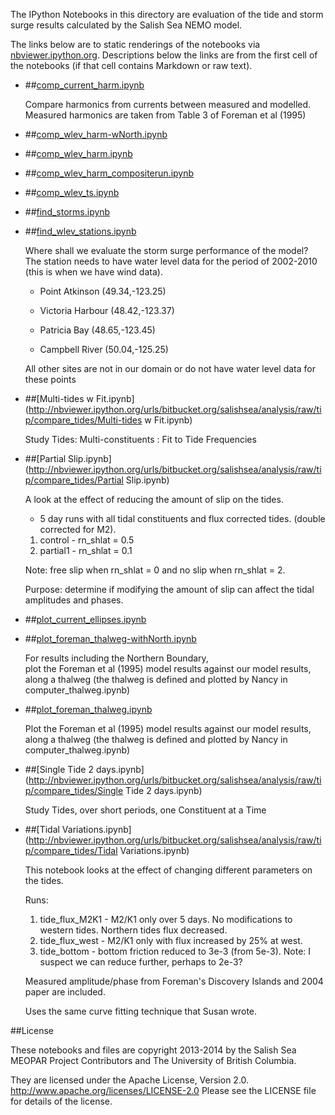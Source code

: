The IPython Notebooks in this directory are evaluation of the
tide and storm surge results calculated by the Salish Sea NEMO model.

The links below are to static renderings of the notebooks via
[nbviewer.ipython.org](http://nbviewer.ipython.org/).
Descriptions below the links are from the first cell of the notebooks
(if that cell contains Markdown or raw text).

* ##[comp_current_harm.ipynb](http://nbviewer.ipython.org/urls/bitbucket.org/salishsea/analysis/raw/tip/compare_tides/comp_current_harm.ipynb)  
    
    Compare harmonics from currents between measured and modelled. Measured harmonics are taken from Table 3 of Foreman et al (1995)  


* ##[comp_wlev_harm-wNorth.ipynb](http://nbviewer.ipython.org/urls/bitbucket.org/salishsea/analysis/raw/tip/compare_tides/comp_wlev_harm-wNorth.ipynb)  
    
* ##[comp_wlev_harm.ipynb](http://nbviewer.ipython.org/urls/bitbucket.org/salishsea/analysis/raw/tip/compare_tides/comp_wlev_harm.ipynb)  
    
* ##[comp_wlev_harm_compositerun.ipynb](http://nbviewer.ipython.org/urls/bitbucket.org/salishsea/analysis/raw/tip/compare_tides/comp_wlev_harm_compositerun.ipynb)  
    
* ##[comp_wlev_ts.ipynb](http://nbviewer.ipython.org/urls/bitbucket.org/salishsea/analysis/raw/tip/compare_tides/comp_wlev_ts.ipynb)  
    
* ##[find_storms.ipynb](http://nbviewer.ipython.org/urls/bitbucket.org/salishsea/analysis/raw/tip/compare_tides/find_storms.ipynb)  
    
* ##[find_wlev_stations.ipynb](http://nbviewer.ipython.org/urls/bitbucket.org/salishsea/analysis/raw/tip/compare_tides/find_wlev_stations.ipynb)  
    
    Where shall we evaluate the storm surge performance of the model? The station needs to have water level data for the period of 2002-2010 (this is when we have wind data).  
      
    * Point Atkinson (49.34,-123.25)  
      
    * Victoria Harbour (48.42,-123.37)  
      
    * Patricia Bay (48.65,-123.45)  
      
    * Campbell River (50.04,-125.25)  
      
    All other sites are not in our domain or do not have water level data for these points  

* ##[Multi-tides w Fit.ipynb](http://nbviewer.ipython.org/urls/bitbucket.org/salishsea/analysis/raw/tip/compare_tides/Multi-tides w Fit.ipynb)  
    
    Study Tides: Multi-constituents : Fit to Tide Frequencies  

* ##[Partial Slip.ipynb](http://nbviewer.ipython.org/urls/bitbucket.org/salishsea/analysis/raw/tip/compare_tides/Partial Slip.ipynb)  
    
    A look at the effect of reducing the amount of slip on the tides.   
      
    - 5 day runs with all tidal constituents and flux corrected tides. (double corrected for M2).    
      
      
    1. control - rn_shlat = 0.5  
    2. partial1 - rn_shlat = 0.1  
      
    Note: free slip when rn_shlat = 0 and no slip when rn_shlat = 2.   
      
    Purpose: determine if modifying the amount of slip can affect the tidal amplitudes and phases.  
      


* ##[plot_current_ellipses.ipynb](http://nbviewer.ipython.org/urls/bitbucket.org/salishsea/analysis/raw/tip/compare_tides/plot_current_ellipses.ipynb)  
    
* ##[plot_foreman_thalweg-withNorth.ipynb](http://nbviewer.ipython.org/urls/bitbucket.org/salishsea/analysis/raw/tip/compare_tides/plot_foreman_thalweg-withNorth.ipynb)  
    
    For results including the Northern Boundary,  
    plot the Foreman et al (1995) model results against our model results, along a thalweg (the thalweg is defined and plotted by Nancy in computer_thalweg.ipynb)  

* ##[plot_foreman_thalweg.ipynb](http://nbviewer.ipython.org/urls/bitbucket.org/salishsea/analysis/raw/tip/compare_tides/plot_foreman_thalweg.ipynb)  
    
    Plot the Foreman et al (1995) model results against our model results, along a thalweg (the thalweg is defined and plotted by Nancy in computer_thalweg.ipynb)  

* ##[Single Tide 2 days.ipynb](http://nbviewer.ipython.org/urls/bitbucket.org/salishsea/analysis/raw/tip/compare_tides/Single Tide 2 days.ipynb)  
    
    Study Tides, over short periods, one Constituent at a Time  

* ##[Tidal Variations.ipynb](http://nbviewer.ipython.org/urls/bitbucket.org/salishsea/analysis/raw/tip/compare_tides/Tidal Variations.ipynb)  
    
    This notebook looks at the effect of changing different parameters on the tides.  
      
    Runs:   
    1. tide_flux_M2K1 - M2/K1 only over 5 days. No modifications to western tides. Northern tides flux decreased.  
    2. tide_flux_west - M2/K1 only with flux increased by 25% at west.   
    3. tide_bottom - bottom friction reduced to 3e-3 (from 5e-3). Note: I suspect we can reduce further, perhaps to 2e-3?  
      
    Measured amplitude/phase from Foreman's Discovery Islands and 2004 paper are included.  
      
    Uses the same curve fitting technique that Susan wrote.   


##License

These notebooks and files are copyright 2013-2014
by the Salish Sea MEOPAR Project Contributors
and The University of British Columbia.

They are licensed under the Apache License, Version 2.0.
http://www.apache.org/licenses/LICENSE-2.0
Please see the LICENSE file for details of the license.
